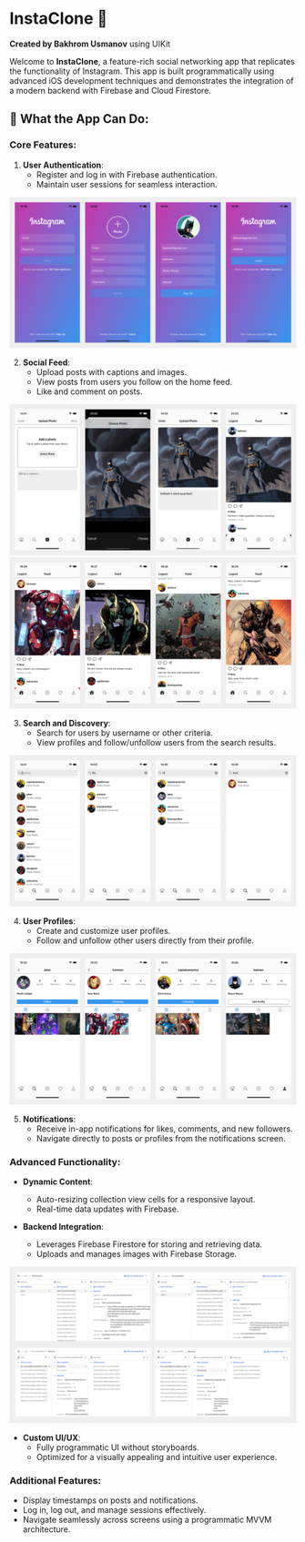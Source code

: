 # InstaClone 📸  
**Created by Bakhrom Usmanov**  using UIKit

Welcome to **InstaClone**, a feature-rich social networking app that replicates the functionality of Instagram. This app is built programmatically using advanced iOS development techniques and demonstrates the integration of a modern backend with Firebase and Cloud Firestore.  

## 📱 What the App Can Do:

### Core Features:
1. **User Authentication**:
   - Register and log in with Firebase authentication.
   - Maintain user sessions for seamless interaction.

![Screenshot 1](Simulator%20Screenshot%20-%200.png)

2. **Social Feed**:
   - Upload posts with captions and images.
   - View posts from users you follow on the home feed.
   - Like and comment on posts.

![Screenshot 1](Simulator%20Screenshot%20-%201.png)
![Screenshot 1](Simulator%20Screenshot%20-%202.png)

3. **Search and Discovery**:
   - Search for users by username or other criteria.
   - View profiles and follow/unfollow users from the search results.

![Screenshot 1](Simulator%20Screenshot%20-%203.png)

4. **User Profiles**:
   - Create and customize user profiles.
   - Follow and unfollow other users directly from their profile.

![Screenshot 1](Simulator%20Screenshot%20-%204.png)

5. **Notifications**:
   - Receive in-app notifications for likes, comments, and new followers.
   - Navigate directly to posts or profiles from the notifications screen.


### Advanced Functionality:
- **Dynamic Content**:
  - Auto-resizing collection view cells for a responsive layout.
  - Real-time data updates with Firebase.

- **Backend Integration**:
  - Leverages Firebase Firestore for storing and retrieving data.
  - Uploads and manages images with Firebase Storage.

![Screenshot 1](Simulator%20Screenshot%20-%205.png)

- **Custom UI/UX**:
  - Fully programmatic UI without storyboards.
  - Optimized for a visually appealing and intuitive user experience.

### Additional Features:
- Display timestamps on posts and notifications.
- Log in, log out, and manage sessions effectively.
- Navigate seamlessly across screens using a programmatic MVVM architecture.
